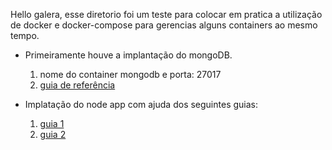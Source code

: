 Hello galera, esse diretorio foi um teste para colocar em pratica a utilização de docker e docker-compose para gerencias alguns containers ao mesmo tempo.

- Primeiramente houve a implantação do mongoDB.
  1. nome do container mongodb e porta: 27017
  2. [guia de referência](https://www.bmc.com/blogs/mongodb-docker-container/)

- Implatação do node app com ajuda dos seguintes guias:
  1. [guia 1](https://www.thirdrocktechkno.com/blog/how-to-use-docker-and-docker-compose-with-nodejs-nodejs-mongodb-elasticsearch/)
  2. [guia 2](https://www.digitalocean.com/community/tutorials/containerizing-a-node-js-application-for-development-with-docker-compose)